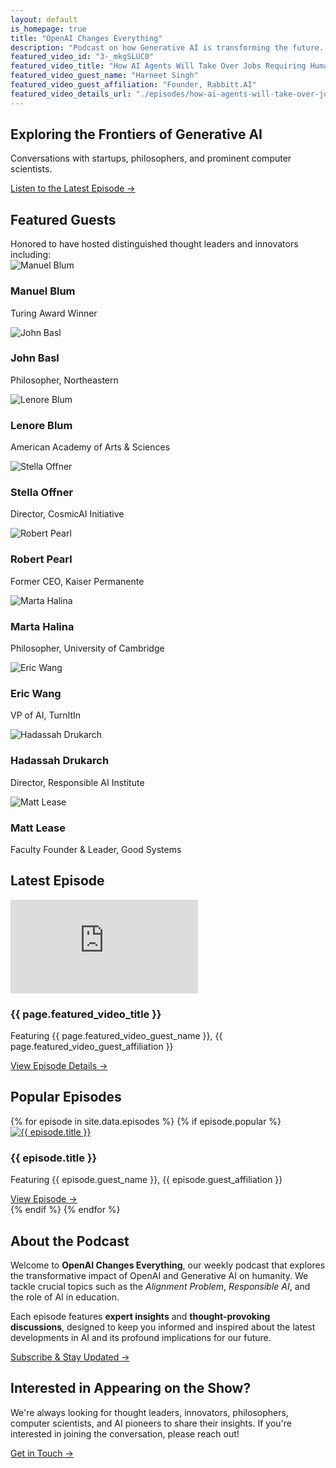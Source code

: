 ```yaml
---
layout: default
is_homepage: true
title: "OpenAI Changes Everything"
description: "Podcast on how Generative AI is transforming the future. Interviews with startup founders, philosophers, and computer scientists"
featured_video_id: "3-_mkgSLUC0"
featured_video_title: "How AI Agents Will Take Over Jobs Requiring Human Intelligence"
featured_video_guest_name: "Harneet Singh"
featured_video_guest_affiliation: "Founder, Rabbitt.AI"
featured_video_details_url: "./episodes/how-ai-agents-will-take-over-jobs-requiring-human-intelligence/"
---
```


<main>
  <section id="hero" class="bg-gradient-to-r from-gray-50 to-gray-100 py-24 px-4 text-center">
    <div class="max-w-4xl mx-auto">
      <h1 class="text-5xl font-extrabold text-gray-800 mb-6">
        Exploring the Frontiers of <span class="text-orange-500">Generative AI</span>
      </h1>
      <p class="text-xl text-gray-600 mb-10">
        Conversations with startups, philosophers, and prominent computer scientists.
      </p>
      <a href="#latest-episode"
         class="inline-block bg-orange-500 text-white px-8 py-3 rounded-full shadow-lg hover:bg-orange-600 transition duration-300">
        Listen to the Latest Episode →
      </a>
    </div>
  </section>

<section class="py-16 px-4 bg-white">
  <div class="max-w-6xl mx-auto text-center">
    <h2 class="text-3xl font-bold text-gray-800 mb-8">Featured Guests</h2>
    <div class="text-center mb-8 text-gray-600 italic">
      Honored to have hosted distinguished thought leaders and innovators including:
    </div>
    <div class="grid grid-cols-1 sm:grid-cols-2 md:grid-cols-3 lg:grid-cols-4 gap-8">
      <!-- Guest Card -->
      <div class="flex flex-col items-center">
        <img src="/assets/guests/manuel-blum.png" alt="Manuel Blum"  class="rounded-full w-36 h-36 object-cover shadow-lg border-4 border-orange-300 mb-4 transform transition duration-300 hover:scale-105 hover:shadow-2xl">
        <h3 class="text-xl font-semibold text-gray-800">Manuel Blum</h3>
        <p class="text-gray-500">Turing Award Winner</p>
      </div>
      <div class="flex flex-col items-center">
        <img src="/assets/guests/john-basl.jpg" alt="John Basl"  class="rounded-full w-36 h-36 object-cover shadow-lg border-4 border-orange-300 mb-4 transform transition duration-300 hover:scale-105 hover:shadow-2xl">
        <h3 class="text-xl font-semibold text-gray-800">John Basl</h3>
        <p class="text-gray-500">Philosopher, Northeastern</p>
      </div>
      <div class="flex flex-col items-center">
        <img src="/assets/guests/lenore-blum.jpeg" alt="Lenore Blum"  class="rounded-full w-36 h-36 object-cover shadow-lg border-4 border-orange-300 mb-4 transform transition duration-300 hover:scale-105 hover:shadow-2xl">
        <h3 class="text-xl font-semibold text-gray-800">Lenore Blum</h3>
        <p class="text-gray-500">American Academy of Arts & Sciences</p>
      </div>
      <div class="flex flex-col items-center">
        <img src="/assets/guests/stella-offner.png" alt="Stella Offner"  class="rounded-full w-36 h-36 object-cover shadow-lg border-4 border-orange-300 mb-4 transform transition duration-300 hover:scale-105 hover:shadow-2xl">
        <h3 class="text-xl font-semibold text-gray-800">Stella Offner</h3>
        <p class="text-gray-500">Director, CosmicAI Initiative</p>
      </div>
      <div class="flex flex-col items-center">
        <img src="/assets/guests/robert-pearl.png" alt="Robert Pearl"  class="rounded-full w-36 h-36 object-cover shadow-lg border-4 border-orange-300 mb-4 transform transition duration-300 hover:scale-105 hover:shadow-2xl">
        <h3 class="text-xl font-semibold text-gray-800">Robert Pearl</h3>
        <p class="text-gray-500">Former CEO, Kaiser Permanente</p>
      </div>
      <div class="flex flex-col items-center">
        <img src="/assets/guests/marta-halina.jpg" alt="Marta Halina"  class="rounded-full w-36 h-36 object-cover shadow-lg border-4 border-orange-300 mb-4 transform transition duration-300 hover:scale-105 hover:shadow-2xl">
        <h3 class="text-xl font-semibold text-gray-800">Marta Halina</h3>
        <p class="text-gray-500">Philosopher, University of Cambridge</p>
      </div>
      <div class="flex flex-col items-center">
        <img src="/assets/guests/eric-wang.webp" alt="Eric Wang"  class="rounded-full w-36 h-36 object-cover shadow-lg border-4 border-orange-300 mb-4 transform transition duration-300 hover:scale-105 hover:shadow-2xl">
        <h3 class="text-xl font-semibold text-gray-800">Eric Wang</h3>
        <p class="text-gray-500">VP of AI, TurnItIn</p>
      </div>
      <div class="flex flex-col items-center">
        <img src="/assets/guests/hadassah-drukarch.webp" alt="Hadassah Drukarch"  class="rounded-full w-36 h-36 object-cover shadow-lg border-4 border-orange-300 mb-4 transform transition duration-300 hover:scale-105 hover:shadow-2xl">
        <h3 class="text-xl font-semibold text-gray-800">Hadassah Drukarch</h3>
        <p class="text-gray-500">Director, Responsible AI Institute</p>
      </div>
      <div class="flex flex-col items-center">
        <img src="/assets/guests/matt-lease.jpg" alt="Matt Lease"  class="rounded-full w-36 h-36 object-cover shadow-lg border-4 border-orange-300 mb-4 transform transition duration-300 hover:scale-105 hover:shadow-2xl">
        <h3 class="text-xl font-semibold text-gray-800">Matt Lease</h3>
        <p class="text-gray-500">Faculty Founder & Leader, Good Systems</p>
      </div>      
    </div>
  </div>
</section>

<section id="latest-episode" class="bg-gray-50 border-t border-gray-200 py-16">
  <div class="max-w-4xl mx-auto text-center">
    <h2 class="text-3xl font-bold text-gray-800 mb-8">Latest Episode</h2>
    <div class="aspect-video mb-8 shadow-lg rounded-lg overflow-hidden">
      <iframe 
        class="w-full h-full"
        src="https://www.youtube.com/embed/{{ page.featured_video_id }}" 
        title="{{ page.featured_video_title }}"
        frameborder="0"
        allow="accelerometer; autoplay; clipboard-write; encrypted-media; gyroscope; picture-in-picture; web-share"
        allowfullscreen>
      </iframe>
    </div>
    <h3 class="text-2xl font-semibold text-orange-500 mb-2">
      {{ page.featured_video_title }}
    </h3>
    <p class="text-gray-600 mb-6">
      Featuring {{ page.featured_video_guest_name }}, {{ page.featured_video_guest_affiliation }}
    </p>
    <a href="{{ page.featured_video_details_url }}" class="inline-block bg-orange-500 text-white px-8 py-3 rounded-full shadow hover:bg-orange-600 transition duration-300">
      View Episode Details →
    </a>
  </div>
</section>

<section id="popular-episodes" class="px-4 bg-white border-t border-gray-200 py-16">
  <div class="max-w-6xl mx-auto text-center">
    <h2 class="text-3xl font-bold text-gray-800 mb-10">Popular Episodes</h2>
    <div class="grid grid-cols-1 md:grid-cols-2 lg:grid-cols-3 gap-8">
      {% for episode in site.data.episodes %}
        {% if episode.popular %}
        <div class="border rounded-lg shadow hover:shadow-lg transition overflow-hidden">
          <!-- Thumbnail -->
          <a href="/episodes/{{ episode.id }}" class="block aspect-video bg-gray-100">
            <img class="w-full h-full object-cover" 
                 src="https://img.youtube.com/vi/{{ episode.youtube_id }}/hqdefault.jpg" 
                 alt="{{ episode.title }}">
          </a>
          <!-- Episode Details -->
          <div class="p-4 text-left">
            <h3 class="text-xl font-semibold text-orange-500 mb-2">{{ episode.title }}</h3>
            <p class="text-gray-600 text-sm mb-4">Featuring {{ episode.guest_name }}, {{ episode.guest_affiliation }}</p>
            <a href="/episodes/{{ episode.id }}" class="text-orange-500 font-semibold hover:text-orange-600">
              View Episode &rarr;
            </a>
          </div>
        </div>
        {% endif %}
      {% endfor %}
    </div>
  </div>
</section>

<section id="about" class="py-16 px-4 bg-gray-50 border-t border-gray-200">
  <div class="max-w-4xl mx-auto text-center">
    <h2 class="text-3xl font-bold text-gray-800 mb-6">About the Podcast</h2>
    <p class="text-lg text-gray-700 leading-relaxed mb-6">
      Welcome to <strong class="text-orange-500">OpenAI Changes Everything</strong>, our weekly podcast that explores the transformative impact of OpenAI and Generative AI on humanity. We tackle crucial topics such as the <em>Alignment Problem</em>, <em>Responsible AI</em>, and the role of AI in education.
    </p>
    <p class="text-lg text-gray-700 leading-relaxed mb-6">
      Each episode features <strong>expert insights</strong> and <strong>thought-provoking discussions</strong>, designed to keep you informed and inspired about the latest developments in AI and its profound implications for our future.
    </p>
    <a href="https://www.youtube.com/channel/UCapl1e6UdNZsCkjvCIk9p4A?sub_confirmation=1" class="inline-block bg-orange-500 text-white px-8 py-3 rounded-full shadow hover:bg-orange-600 transition duration-300">
      Subscribe & Stay Updated →
    </a>
  </div>
</section>


<section id="appear-on-show" class="py-16 px-4 bg-orange-50 border-t border-gray-200">
  <div class="max-w-4xl mx-auto text-center">
    <h2 class="text-3xl font-bold text-gray-800 mb-4">Interested in Appearing on the Show?</h2>
    <p class="text-lg text-gray-700 mb-6">
      We're always looking for thought leaders, innovators, philosophers, computer scientists, and AI pioneers to share their insights. If you're interested in joining the conversation, please reach out!
    </p>
    <a href="mailto:hello@openaichangeseverything.com"
       class="inline-block bg-orange-500 text-white px-8 py-3 rounded-full shadow hover:bg-orange-600 transition duration-300">
      Get in Touch →
    </a>
  </div>
</section>

</main>
